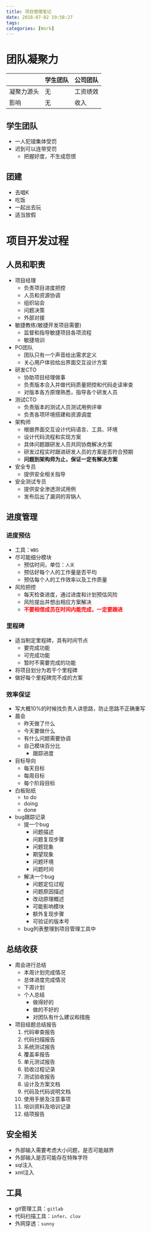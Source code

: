 ```yaml
---
title: 项目管理笔记
date: 2018-07-02 19:58:27
tags: 
categories: [Work]
---
```


# 团队凝聚力

|            | 学生团队 | 公司团队 |
| ---------- | -------- | -------- |
| 凝聚力源头 | 无       | 工资绩效 |
| 影响       | 无       | 收入     |

## 学生团队

- 一人犯错集体受罚
- 迟到可以连带受罚
    - 把握好度，不生成怨恨

## 团建

- 去唱K
- 吃饭
- 一起出去玩
- 适当放假

# 项目开发过程

## 人员和职责

- 项目经理
  - 负责项目进度把控
  - 人员和资源协调
  - 组织站会
  - 问题决策
  - 外部对接
- 敏捷教练(敏捷开发项目需要)
  - 监督和指导敏捷项目各项流程
  - 敏捷培训
- PO团队
  - 团队只有一个声音给出需求定义
  - 关心用户体验给出界面交互设计方案
- 研发CTO
  - 协助项目经理做事
  - 负责版本合入并做代码质量把控和代码走读审查
  - 对版本各方原理熟悉，指导各个研发人员
- 测试CTO
  - 负责版本的测试人员测试用例评审
  - 负责各项环境搭建和资源调度
- 架构师
  - 根据界面交互设计代码语言、工具、环境
  - 设计代码流程和实现方案
  - 具体问题跟研发人员共同协商解决方案
  - 研发过程实时跟进研发人员的方案是否符合预期
  - **问题到架构师为止，保证一定有解决方案**
- 安全专员
  - 提供安全相关指导
- 安全测试专员
  - 提供安全渗透测试用例
  - 发布后出了漏洞的背锅人

## 进度管理

### 进度预估

- 工具：`WBS`
- 尽可能细分模块
    - 预估时间，单位：`人天`
    - 预估好每个人的工作量是否平均
    - 预估每个人的工作效率以及工作质量
- 风险把控
    - 每天检查进度，通过进度和计划预估风险
    - 风险提出并想出相应方案解决
    - **<font color = red>不要相信成员在时间内能完成，一定要跟进</font>**

### 里程碑

- 适当制定里程碑，具有时间节点
    - 要完成功能
    - 可完成功能
    - 暂时不需要完成的功能
- 将项目划分为若干个里程碑
- 做好每个里程碑完不成的方案

### 效率保证

- 写大概10%的时候找负责人讲思路，防止思路不正确重写
- 晨会
    - 昨天做了什么
    - 今天要做什么
    - 有什么问题需要协调
    - 自己模块百分比
        - 跟踪进度
- 目标导向
    - 每天目标
    - 每周目标
    - 每个阶段目标
- 白板贴纸
    - to do
    - doing
    - done
- bug跟踪记录
    - 提一个bug
        - 问题描述
        - 问题复现步骤
        - 问题现象
        - 期望现象
        - 问题环境
        - 问题时间
    - 解决一个bug
        - 问题定位过程
        - 问题原因描述
        - 改动原理概述
        - 可能影响模块
        - 额外复现步骤
        - 可验证的版本号
    - bug列表整理到项目管理工具中

## 总结收获

- 周会进行总结
    - 本周计划完成情况
    - 总体进度完成情况
    - 下周计划
    - 个人总结
        - 做得好的
        - 做的不好的
        - 对团队有什么建议和措施
- 项目结题总结报告
    1. 代码审查报告
    2. 代码扫描报告
    3. 系统测试报告
    4. 覆盖率报告
    5. 单元测试报告
    6. 验收过程记录
    7. 测试验收报告
    8. 设计及方案文档
    9. 代码及代码说明文档
    10. 使用手册及注意事项
    11. 培训资料及培训记录
    12. 结项报告

## 安全相关

- 外部输入需要考虑大小问题，是否可能越界
- 外部输入是否可能存在特殊字符
- sql注入
- xml注入

## 工具

- git管理工具：`gitlab`
- 代码扫描工具：`infer`、`clov`
- 外网穿透：`sunny`